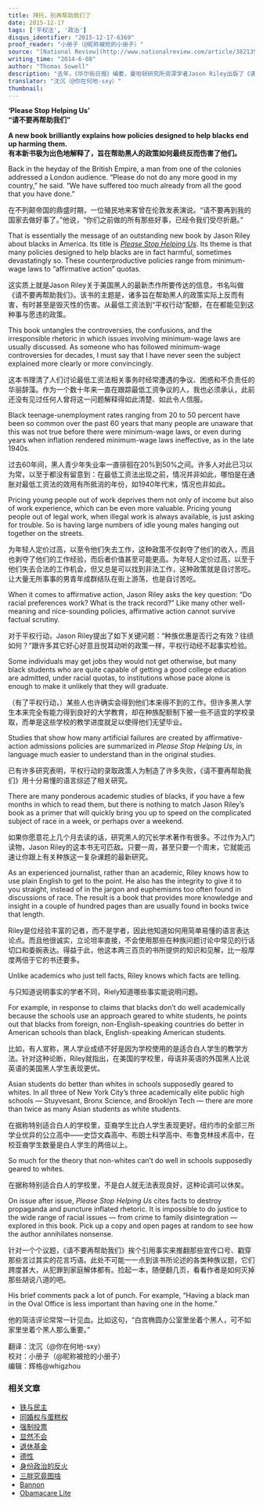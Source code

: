 ```yaml
---
title: 拜托，别再帮助我们了
date: 2015-12-17
tags: ['平权法', '政治']
disqus_identifier: "2015-12-17-6369"
proof_reader: "小册子（@昵称被抢的小册子）"
source: "[National Review](http://www.nationalreview.com/article/382135/please-stop-helping-us-thomas-sowell)"
writing_time: "2014-6-08"
author: "Thomas Sowell"
description: "去年，《华尔街日报》编委，曼哈顿研究所资深学者Jason Riley出版了《请别再帮助我们：自由派政策何以令黑人取胜变得更困难》，痛陈了各种据称旨在帮助黑人的政策是如何伤害黑人的，84岁高龄的Thomas Sowell多次撰文力荐此书，本文是其中一篇。"
translator: "沈沉（@你在何地-sxy）"
thumbnail:
---
```


**‘Please Stop Helping Us’**  
**“请不要再帮助我们”**

**A new book brilliantly explains how policies designed to help blacks end up harming them.**  
**有本新书极为出色地解释了，旨在帮助黑人的政策如何最终反而伤害了他们。**

Back in the heyday of the British Empire, a man from one of the colonies addressed a London audience. “Please do not do any more good in my country,” he said. “We have suffered too much already from all the good that you have done.”

在不列颠帝国的鼎盛时期，一位殖民地来客曾在伦敦发表演说。“请不要再到我的国家去做好事了。”他说，“你们之前做的所有那些好事，已经令我们受尽折磨。”

That is essentially the message of an outstanding new book by Jason Riley about blacks in America. Its title is [*Please Stop Helping Us*](http://www.nationalreview.com/redirect/amazon.p?j=1594037256). Its theme is that many policies designed to help blacks are in fact harmful, sometimes devastatingly so. These counterproductive policies range from minimum-wage laws to “affirmative action” quotas.

这实质上就是Jason Riley关于美国黑人的最新杰作所要传达的信息，书名叫做《请不要再帮助我们》。该书的主题是，诸多旨在帮助黑人的政策实际上反而有害，有时甚至是毁灭性的伤害。从最低工资法到“平权行动”配额，在在都能见到这种事与愿违的政策。

This book untangles the controversies, the confusions, and the irresponsible rhetoric in which issues involving minimum-wage laws are usually discussed. As someone who has followed minimum-wage controversies for decades, I must say that I have never seen the subject explained more clearly or more convincingly.

这本书理清了人们讨论最低工资法相关事务时经常遭遇的争议、困惑和不负责任的华丽辞藻。作为一个数十年来一直在跟踪最低工资争议的人，我也必须承认，此前还没有见过任何人曾将这一问题解释得如此清楚、如此令人信服。

Black teenage-unemployment rates ranging from 20 to 50 percent have been so common over the past 60 years that many people are unaware that this was not true before there were minimum-wage laws, or even during years when inflation rendered minimum-wage laws ineffective, as in the late 1940s.

过去60年间，黑人青少年失业率一直徘徊在20%到50%之间。许多人对此已习以为常，以至于都没有留意到：在最低工资法出现之前，情况并非如此，哪怕是在通胀对最低工资法的效用有所抵消的年份，如1940年代末，情况也非如此。

Pricing young people out of work deprives them not only of income but also of work experience, which can be even more valuable. Pricing young people out of legal work, when illegal work is always available, is just asking for trouble. So is having large numbers of idle young males hanging out together on the streets.

为年轻人定价过高，以至令他们失去工作，这种政策不仅剥夺了他们的收入，而且也剥夺了他们的工作经验，而后者价值甚至可能更高。为年轻人定价过高，以至于他们失去合法的工作机会，但又总是可以找到非法工作，这种政策就是自讨苦吃。让大量无所事事的男青年成群结队在街上游荡，也是自讨苦吃。

When it comes to affirmative action, Jason Riley asks the key question: “Do racial preferences work? What is the track record?” Like many other well-meaning and nice-sounding policies, affirmative action cannot survive factual scrutiny.

对于平权行动，Jason Riley提出了如下关键问题：“种族优惠是否行之有效？往绩如何？”跟许多其它好心好意且悦耳动听的政策一样，平权行动经不起事实检验。

Some individuals may get jobs they would not get otherwise, but many black students who are quite capable of getting a good college education are admitted, under racial quotas, to institutions whose pace alone is enough to make it unlikely that they will graduate.

（有了平权行动，）某些人也许确实会得到他们本来得不到的工作。但许多黑人学生本来完全有能力得到良好的大学教育，却在种族配额制下被一些不适宜的学校录取，而单是这些学校的教学进度就足以使得他们无望毕业。

Studies that show how many artificial failures are created by affirmative-action admissions policies are summarized in *Please Stop Helping Us*, in language much easier to understand than in the original studies.

已有许多研究表明，平权行动的录取政策人为制造了许多失败，《请不要再帮助我们》用十分易懂的语言综述了相关研究。

There are many ponderous academic studies of blacks, if you have a few months in which to read them, but there is nothing to match Jason Riley’s book as a primer that will quickly bring you up to speed on the complicated subject of race in a week, or perhaps over a weekend.

如果你愿意花上几个月去读的话，研究黑人的冗长学术著作有很多。不过作为入门读物，Jason Riley的这本书无可匹敌。只要一周，甚至只要一个周末，它就能迅速让你跟上有关种族这一复杂课题的最新研究。

As an experienced journalist, rather than an academic, Riley knows how to use plain English to get to the point. He also has the integrity to give it to you straight, instead of in the jargon and euphemisms too often found in discussions of race. The result is a book that provides more knowledge and insight in a couple of hundred pages than are usually found in books twice that length.

Riley是位经验丰富的记者，而不是学者，因此他知道如何用简单易懂的语言表达论点。而且他很诚实，立论坦率直接，不会使用那些在种族问题讨论中常见的行话切口和委婉表达。得益于此，他这本两三百页的书所提供的知识和见解，比一般厚度两倍于它的书还要多。

Unlike academics who just tell facts, Riley knows which facts are telling.

与只知道说明事实的学者不同，Riely知道哪些事实能说明问题。

For example, in response to claims that blacks don’t do well academically because the schools use an approach geared to white students, he points out that blacks from foreign, non-English-speaking countries do better in American schools than black, English-speaking American students.

比如，有人宣称，黑人学业成绩不好是因为学校使用的是适合白人学生的教学方法。针对这种论断，Riley就指出，在美国的学校里，母语非英语的外国黑人比说英语的美国黑人学生表现更优。

Asian students do better than whites in schools supposedly geared to whites. In all three of New York City’s three academically elite public high schools — Stuyvesant, Bronx Science, and Brooklyn Tech — there are more than twice as many Asian students as white students.

在据称特别适合白人的学校里，亚裔学生比白人学生表现更好。纽约市的全部三所学业优异的公立高中——史岱文森高中、布朗士科学高中、布鲁克林技术高中，在校亚裔学生数量是白人学生的两倍以上。

So much for the theory that non-whites can’t do well in schools supposedly geared to whites.

在据称特别适合白人的学校里，不是白人就无法表现良好，这种论调可以休矣。

On issue after issue, *Please Stop Helping Us* cites facts to destroy propaganda and puncture inflated rhetoric. It is impossible to do justice to the wide range of racial issues — from crime to family disintegration — explored in this book. Pick up a copy and open pages at random to see how the author annihilates nonsense.

针对一个个议题，《请不要再帮助我们》挨个引用事实来推翻那些宣传口号、戳穿那些言过其实的花言巧语。此处不可能一一点到该书所论述的各类种族议题，它们跨度甚大，从犯罪到家庭解体都有。捡起一本，随便翻几页，看看作者是如何灭掉那些胡说八道的吧。

His brief comments pack a lot of punch. For example, “Having a black man in the Oval Office is less important than having one in the home.”

他的简洁评论常常一针见血。比如这句，“白宫椭圆办公室里坐着个黑人，可不如家里坐着个黑人那么重要。”


翻译：沈沉（@你在何地-sxy）  
校对：小册子（@昵称被抢的小册子）  
编辑：辉格@whigzhou


### 相关文章

* [铁与民主](https://headsalon.org/archives/7815.html "铁与民主")
* [同婚权与蛋糕权](https://headsalon.org/archives/7813.html "同婚权与蛋糕权")
* [强制投票](https://headsalon.org/archives/7799.html "强制投票")
* [显然不会](https://headsalon.org/archives/7797.html "显然不会")
* [退休基金](https://headsalon.org/archives/7795.html "退休基金")
* [德性](https://headsalon.org/archives/7777.html "德性")
* [身份政治的反火](https://headsalon.org/archives/7643.html "身份政治的反火")
* [三胖究竟图啥](https://headsalon.org/archives/7639.html "三胖究竟图啥")
* [Bannon](https://headsalon.org/archives/7682.html "Bannon")
* [Obamacare Lite](https://headsalon.org/archives/7664.html "Obamacare Lite")
